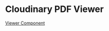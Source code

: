 # Cloudinary PDF Viewer

[Viewer Component](https://github.com/colbyfayock/cloudinary-pdf-viewer/blob/main/src/components/Viewer/Viewer.js)
